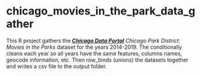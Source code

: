 # chicago_movies_in_the_park_data_gather
This R project gathers the ***[Chicago Data Portal](https://data.cityofchicago.org/)***  *Chicago Park District: Movies in the Parks* dataset for the years 2014-2019.  The conditionally cleans each year so all years have the same features, columns names, geocode information, etc.  Then row_binds (unions) the datasets together and writes a csv file to the output folder.
